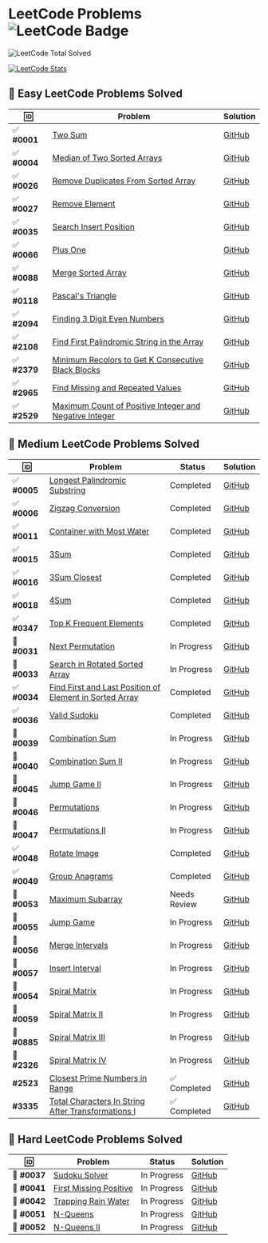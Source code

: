 # LeetCode Problems ![LeetCode Badge](https://img.shields.io/badge/LeetCode-000000?style=flat-square&logo=leetcode&logoColor=yellow)

<!-- LEETCODE:START -->
![LeetCode Total Solved](https://img.shields.io/badge/LeetCode_Solved-166-orange?style=for-the-badge&logo=leetcode)
<!-- LEETCODE:END -->

[![LeetCode Stats](https://leetcard.jacoblin.cool/srazeen?theme=dark&font=Karma&ext=activity)](https://leetcode.com/your_leetcode_username)

## 🎯 Easy LeetCode Problems Solved

| 🆔           | Problem                                                                                                                                        | Solution                                                                                                                           |
| ------------ | ---------------------------------------------------------------------------------------------------------------------------------------------- | ---------------------------------------------------------------------------------------------------------------------------------- |
| ✅ **#0001** | [Two Sum](https://leetcode.com/problems/two-sum/)                                                                                              | [GitHub](https://github.com/Razeen-Shaikh/leetcode/tree/main/problems/0001.two-sums)                                               |
| ✅ **#0004** | [Median of Two Sorted Arrays](https://leetcode.com/problems/median-of-two-sorted-arrays/)                                                      | [GitHub](https://github.com/Razeen-Shaikh/leetcode/tree/main/problems/0004.median-of-two-sorted-arrays)                            |
| ✅ **#0026** | [Remove Duplicates From Sorted Array](https://leetcode.com/problems/remove-duplicates-from-sorted-array/)                                      | [GitHub](https://github.com/Razeen-Shaikh/leetcode/tree/main/problems/0026.remove-duplicates-from-sorted-array)                    |
| ✅ **#0027** | [Remove Element](https://leetcode.com/problems/remove-element/)                                                                                | [GitHub](https://github.com/Razeen-Shaikh/leetcode/tree/main/problems/0027.remove-element)                                         |
| ✅ **#0035** | [Search Insert Position](https://leetcode.com/problems/search-insert-position/)                                                                | [GitHub](https://github.com/Razeen-Shaikh/leetcode/tree/main/problems/0035.search-insert-position)                                 |
| ✅ **#0066** | [Plus One](https://leetcode.com/problems/plus-one/)                                                                                            | [GitHub](https://github.com/Razeen-Shaikh/leetcode/tree/main/problems/0066.plus-one)                                               |
| ✅ **#0088** | [Merge Sorted Array](https://leetcode.com/problems/merge-sorted-array/)                                                                        | [GitHub](https://github.com/Razeen-Shaikh/leetcode/tree/main/problems/0088.merge-sorted-array)                                     |
| ✅ **#0118** | [Pascal's Triangle](https://leetcode.com/problems/pascals-triangle/)                                                                           | [GitHub](https://github.com/Razeen-Shaikh/leetcode/tree/main/problems/0118.pascal's-triangle)                                      |
| ✅ **#2094** | [Finding 3 Digit Even Numbers](https://leetcode.com/problems/finding-3-digit-even-numbers/)                                                    | [GitHub](https://github.com/Razeen-Shaikh/leetcode/tree/main/problems/2094.finding-3-digit-even-numbers)                           |
| ✅ **#2108** | [Find First Palindromic String in the Array](https://leetcode.com/problems/find-first-palindromic-string-in-the-array/)                        | [GitHub](https://github.com/Razeen-Shaikh/leetcode/tree/main/problems/2108.find-first-palindromic-string-in-the-array)             |
| ✅ **#2379** | [Minimum Recolors to Get K Consecutive Black Blocks](https://leetcode.com/problems/minimum-recolors-to-get-k-consecutive-black-blocks)         | [GitHub](https://github.com/Razeen-Shaikh/leetcode/tree/main/problems/2379.minimum-recolors-to-get-k-consecutive-black-blocks)     |
| ✅ **#2965** | [Find Missing and Repeated Values](https://leetcode.com/problems/find-missing-and-repeated-values/)                                            | [GitHub](https://github.com/Razeen-Shaikh/leetcode/tree/main/problems/2965.find-missing-and-repeated-values)                       |
| ✅ **#2529** | [Maximum Count of Positive Integer and Negative Integer](https://leetcode.com/problems/maximum-count-of-positive-integer-and-negative-integer) | [GitHub](https://github.com/Razeen-Shaikh/leetcode/tree/main/problems/2529.maximum-count-of-positive-integer-and-negative-integer) |

## 🎯 Medium LeetCode Problems Solved

| 🆔           | Problem                                                                                                                                | Status       | Solution                                                                                                                       |
| ------------ | -------------------------------------------------------------------------------------------------------------------------------------- | ------------ | ------------------------------------------------------------------------------------------------------------------------------ |
| ✅ **#0005** | [Longest Palindromic Substring](https://leetcode.com/problems/longest-palindromic-substring)                                           | Completed    | [GitHub](https://github.com/Razeen-Shaikh/leetcode/tree/main/problems/0005.longest-palindromic-substring)                      |
| ✅ **#0006** | [Zigzag Conversion](https://leetcode.com/problems/zigzag-conversion)                                                                   | Completed    | [GitHub](https://github.com/Razeen-Shaikh/leetcode/tree/main/problems/0006.zigzag-conversion)                                  |
| ✅ **#0011** | [Container with Most Water](https://leetcode.com/problems/container-with-most-water/)                                                  | Completed    | [GitHub](https://github.com/Razeen-Shaikh/leetcode/tree/main/problems/0011.container-with-most-water)                          |
| ✅ **#0015** | [3Sum](https://leetcode.com/problems/3sum/)                                                                                            | Completed    | [GitHub](https://github.com/Razeen-Shaikh/leetcode/tree/main/problems/0015.3sum)                                               |
| ✅ **#0016** | [3Sum Closest](https://leetcode.com/problems/3sum-closest/)                                                                            | Completed    | [GitHub](https://github.com/Razeen-Shaikh/leetcode/tree/main/problems/0016.3sum-closest)                                       |
| ✅ **#0018** | [4Sum](https://leetcode.com/problems/4sum/)                                                                                            | Completed    | [GitHub](https://github.com/Razeen-Shaikh/leetcode/tree/main/problems/0018.4sum)                                               |
| ✅ **#0347** | [Top K Frequent Elements](https://leetcode.com/problems/top-k-frequent-elements/)                                                      | Completed    | [GitHub](https://github.com/Razeen-Shaikh/leetcode/tree/main/problems/0347.top-k-frequent-elements)                            |
| 🚧 **#0031** | [Next Permutation](https://leetcode.com/problems/next-permutation/)                                                                    | In Progress  | [GitHub](https://github.com/Razeen-Shaikh/leetcode/tree/main/problems/0031.next-permutation)                                   |
| 🚧 **#0033** | [Search in Rotated Sorted Array](https://leetcode.com/problems/search-in-rotated-sorted-array/)                                        | In Progress  | [GitHub](https://github.com/Razeen-Shaikh/leetcode/tree/main/problems/0033.search-in-rotated-sorted-array)                     |
| ✅ **#0034** | [Find First and Last Position of Element in Sorted Array](https://leetcode.com/problems/find-first-and-last-position-of-element/)      | Completed    | [GitHub](https://github.com/Razeen-Shaikh/leetcode/tree/main/problems/0034.find-first-and-last-position-of-element)            |
| ✅ **#0036** | [Valid Sudoku](https://leetcode.com/problems/valid-sudoku/)                                                                            | Completed    | [GitHub](https://github.com/Razeen-Shaikh/leetcode/tree/main/problems/0036.valid-sudoku)                                       |
| 🚧 **#0039** | [Combination Sum](https://leetcode.com/problems/combination-sum/)                                                                      | In Progress  | [GitHub](https://github.com/Razeen-Shaikh/leetcode/tree/main/problems/0039.combination-sum)                                    |
| 🚧 **#0040** | [Combination Sum II](https://leetcode.com/problems/combination-sum-ii/)                                                                | In Progress  | [GitHub](https://github.com/Razeen-Shaikh/leetcode/tree/main/problems/0040.combination-sum-ii)                                 |
| 🚧 **#0045** | [Jump Game II](https://leetcode.com/problems/jump-game-ii/)                                                                            | In Progress  | [GitHub](https://github.com/Razeen-Shaikh/leetcode/tree/main/problems/0045.jump-game-ii)                                       |
| 🚧 **#0046** | [Permutations](https://leetcode.com/problems/permutations/)                                                                            | In Progress  | [GitHub](https://github.com/Razeen-Shaikh/leetcode/tree/main/problems/0046.permutations)                                       |
| 🚧 **#0047** | [Permutations II](https://leetcode.com/problems/permutations-ii/)                                                                      | In Progress  | [GitHub](https://github.com/Razeen-Shaikh/leetcode/tree/main/problems/0047.permutations-ii)                                    |
| ✅ **#0048** | [Rotate Image](https://leetcode.com/problems/rotate-image/)                                                                            | Completed    | [GitHub](https://github.com/Razeen-Shaikh/leetcode/tree/main/problems/0048.rotate-image)                                       |
| ✅ **#0049** | [Group Anagrams](https://leetcode.com/problems/group-anagrams/)                                                                        | Completed    | [GitHub](https://github.com/Razeen-Shaikh/leetcode/tree/main/problems/0049.group-anagrams)                                     |
| 🤔 **#0053** | [Maximum Subarray](https://leetcode.com/problems/maximum-subarray/)                                                                    | Needs Review | [GitHub](https://github.com/Razeen-Shaikh/leetcode/tree/main/problems/0053.maximum-subarray)                                   |
| 🚧 **#0055** | [Jump Game](https://leetcode.com/problems/jump-game/)                                                                                  | In Progress  | [GitHub](https://github.com/Razeen-Shaikh/leetcode/tree/main/problems/0055.jump-game)                                          |
| 🚧 **#0056** | [Merge Intervals](https://leetcode.com/problems/merge-intervals/)                                                                      | In Progress  | [GitHub](https://github.com/Razeen-Shaikh/leetcode/tree/main/problems/0056.merge-intervals)                                    |
| 🚧 **#0057** | [Insert Interval](https://leetcode.com/problems/insert-interval/)                                                                      | In Progress  | [GitHub](https://github.com/Razeen-Shaikh/leetcode/tree/main/problems/0057.insert-interval)                                    |
| 🚧 **#0054** | [Spiral Matrix](https://leetcode.com/problems/spiral-matrix/)                                                                          | In Progress  | [GitHub](https://github.com/Razeen-Shaikh/leetcode/tree/main/problems/0054.spiral-matrix)                                      |
| 🚧 **#0059** | [Spiral Matrix II](https://leetcode.com/problems/spiral-matrix-ii/)                                                                    | In Progress  | [GitHub](https://github.com/Razeen-Shaikh/leetcode/tree/main/problems/0059.spiral-matrix-ii)                                   |
| 🚧 **#0885** | [Spiral Matrix III](https://leetcode.com/problems/spiral-matrix-iii/)                                                                  | In Progress  | [GitHub](https://github.com/Razeen-Shaikh/leetcode/tree/main/problems/0885.spiral-matrix-iii)                                  |
| 🚧 **#2326** | [Spiral Matrix IV](https://leetcode.com/problems/spiral-matrix-iv/)                                                                    | In Progress  | [GitHub](https://github.com/Razeen-Shaikh/leetcode/tree/main/problems/2326-spiral-matrix-iv)                                   |
| **#2523**    | [Closest Prime Numbers in Range](https://leetcode.com/problems/closest-prime-numbers-in-range)                                         | ✅ Completed | [GitHub](https://github.com/Razeen-Shaikh/leetcode/tree/main/problems/2523.closest-prime-numbers-in-range)                     |
| **#3335**    | [Total Characters In String After Transformations I](https://leetcode.com/problems/total-characters-in-string-after-transformations-i) | ✅ Completed | [GitHub](https://github.com/Razeen-Shaikh/leetcode/tree/main/problems/3335.total-characters-in-string-after-transformations-i) |

## 🎯 Hard LeetCode Problems Solved

| 🆔           | Problem                                                                         | Status      | Solution                                                                                           |
| ------------ | ------------------------------------------------------------------------------- | ----------- | -------------------------------------------------------------------------------------------------- |
| 🚧 **#0037** | [Sudoku Solver](https://leetcode.com/problems/sudoku-solver/)                   | In Progress | [GitHub](https://github.com/Razeen-Shaikh/leetcode/tree/main/problems/0037.sudoku-solver)          |
| 🚧 **#0041** | [First Missing Positive](https://leetcode.com/problems/first-missing-positive/) | In Progress | [GitHub](https://github.com/Razeen-Shaikh/leetcode/tree/main/problems/0041.first-missing-positive) |
| 🚧 **#0042** | [Trapping Rain Water](https://leetcode.com/problems/trapping-rain-water/)       | In Progress | [GitHub](https://github.com/Razeen-Shaikh/leetcode/tree/main/problems/0042.trapping-rain-water)    |
| 🚧 **#0051** | [N-Queens](https://leetcode.com/problems/n-queens/)                             | In Progress | [GitHub](https://github.com/Razeen-Shaikh/leetcode/tree/main/problems/0051.n-queens)               |
| 🚧 **#0052** | [N-Queens II](https://leetcode.com/problems/n-queens-ii/)                       | In Progress | [GitHub](https://github.com/Razeen-Shaikh/leetcode/tree/main/problems/0052.n-queens-ii)            |

<!--  -->
<!-- 🚧 **[Unique Paths II](https://github.com/Razeen-Shaikh/leetcode/tree/main/problems/0063.unique-paths-ii)**

🚧 **[Minimum Path Sum](https://github.com/Razeen-Shaikh/leetcode/tree/main/problems/0064.minimum-path-sum)**

**[Text Justification](https://github.com/Razeen-Shaikh/leetcode/tree/main/problems/0067.text-justification)**

**[Set Matrix Zeroes](https://github.com/Razeen-Shaikh/leetcode/tree/main/problems/0073.set-matrix-zeroes)**

**[Search a 2D Matrix](https://github.com/Razeen-Shaikh/leetcode/tree/main/problems/0074.search-a-2d-matrix)**

**[Sort Colors](https://github.com/Razeen-Shaikh/leetcode/tree/main/problems/0075.sort-colors)**

**[Subsets](https://github.com/Razeen-Shaikh/leetcode/tree/main/problems/0078.subsets)**

**[Word Search](https://github.com/Razeen-Shaikh/leetcode/tree/main/problems/0079.word-search)**

**[Remove Duplicates from Sorted Array II](https://github.com/Razeen-Shaikh/leetcode/tree/main/problems/0080.remove-duplicates-from-sorted-array-ii)**

**[Largest Rectangle in Histogram](https://github.com/Razeen-Shaikh/leetcode/tree/main/problems/0084.largest-rectangle-in-histogram)**

**[Maximal Rectangle](https://github.com/Razeen-Shaikh/leetcode/tree/main/problems/0085.maximal-rectangle)**

**[Subsets II](https://github.com/Razeen-Shaikh/leetcode/tree/main/problems/0090.subsets-ii)**

**[Construct Binary Tree from Pre-order and In-order Traversal](https://github.com/Razeen-Shaikh/leetcode/tree/main/problems/0105.construct-binary-tree-from-preorder-and-inorder-traversal)**

**[Construct Binary Tree from In-order and Post-order Traversal](https://github.com/Razeen-Shaikh/leetcode/tree/main/problems/0106.construct-binary-tree-from-inorder-and-postorder-traversal)**

**[Convert Sorted Array to Binary Search Tree](https://github.com/Razeen-Shaikh/leetcode/tree/main/problems/0108.convert-sorted-array-to-binary-search-tree)**

**[Pascal's Triangle II](https://github.com/Razeen-Shaaikh/leetcode/tree/main/problems/0119.pascal's-triangle-ii)**

**[Triangle](https://github.com/Razeen-Shaaikh/leetcode/tree/main/problems/0120.triangle)**

**[Best Time To Buy and Sell Stock](https://github.com/Razeen-Shaaikh/leetcode/tree/main/problems/0121.best-time-to-buy-and-sell-stock)**

**[Best Time to Buy and Sell Stock II](https://github.com/Razeen-Shaikh/leetcode/tree/main/problems/0122.best-time-to-buy-and-sell-stock-ii)**

**[Best Time to Buy and Sell Stock III](https://github.com/Razeen-Shaikh/leetcode/tree/main/problems/0123.best-time-to-buy-and-sell-stock-iii)**

**[Longest Consecutive Sequence](https://github.com/Razeen-Shaikh/leetcode/tree/main/problems/0128.longest-consecutive-sequence)**

**[Surrounded Regions](https://github.com/Razeen-Shaikh/leetcode/tree/main/problems/0130.surrounded-regions)**

**[Gas Station](https://github.com/Razeen-Shaikh/leetcode/tree/main/problems/0134.gas-station)**

**[Candy](https://github.com/Razeen-Shaikh/leetcode/tree/main/problems/0135.candy)**

**[Single Number](https://github.com/Razeen-Shaikh/leetcode/tree/main/problems/0136.single-number)**

**[Single Number II](https://github.com/Razeen-Shaikh/leetcode/tree/main/problems/0137.single-number-ii)**

**[Word Break](https://github.com/Razeen-Shaikh/leetcode/tree/main/problems/0139.word-break)**

**[Word Break II](https://github.com/Razeen-Shaikh/leetcode/tree/main/problems/0140.word-break-ii)**

**[Max Points on a Line](https://github.com/Razeen-Shaikh/leetcode/tree/main/problems/0142.max-points-on-a-line)**

**[Evaluate Reverse Polish Notation](https://github.com/Razeen-Shaikh/leetcode/tree/main/problems/0144.evaluate-reverse-polish-notation)**

**[Maximum Product Subarray](https://github.com/Razeen-Shaikh/leetcode/tree/main/problems/0152.maximum-product-subarray)**

**[Find Minimum in Rotated Sorted Array](https://github.com/Razeen-Shaikh/leetcode/tree/main/problems/0153.find-minimum-in-rotated-sorted-array)**

**[Find Minimum in Rotated Sorted Array II](https://github.com/Razeen-Shaikh/leetcode/tree/main/problems/0154.find-minimum-in-rotated-sorted-array-ii)**

**[Read N Characters Given Read4](https://github.com/Razeen-Shaikh/leetcode/tree/main/problems/0157.read-n-characters-given-read4)**

**[Read N Characters Given Read4 II - Call multiple times](https://github.com/Razeen-Shaikh/leetcode/tree/main/problems/0158.read-n-characters-given-read4-ii-call-multiple-times)**

**[Find Peak Element](https://github.com/Razeen-Shaikh/leetcode/tree/main/problems/0162.find-peak-element)**

**[Missing Ranges](https://github.com/Razeen-Shaikh/leetcode/tree/main/problems/0163.missing-ranges)**

**[Maximum Gap](https://github.com/Razeen-Shaikh/leetcode/tree/main/problems/0164.maximum-gap)**

**[Two Sum II - Input Array is Sorted](https://github.com/Razeen-Shaikh/leetcode/tree/main/problems/0167.two-sum-ii-input-array-is-sorted)**

**[Majority Element](https://github.com/Razeen-Shaikh/leetcode/tree/main/problems/0169.majority-element)**

**[Two Sum III - Data structure design](https://github.com/Razeen-Shaikh/leetcode/tree/main/problems/0170.two-sum-iii-data-structure-design)**

**[Dungeon Game](https://github.com/Razeen-Shaikh/leetcode/tree/main/problems/0179.dungeon-game)**

**[Largest Number](https://github.com/Razeen-Shaikh/leetcode/tree/main/problems/0179.largest-number)**

**[Best Time to Buy and Sell Stock IV](https://github.com/Razeen-Shaikh/leetcode/tree/main/problems/0187.best-time-to-buy-and-sell-stock-iv)**

**[Rotate Array](https://github.com/Razeen-Shaikh/leetcode/tree/main/problems/0189.rotate-array)**

**[House Robber](https://github.com/Razeen-Shaikh/leetcode/tree/main/problems/0198.house-robber)**

**[Number of Islands](https://github.com/Razeen-Shaikh/leetcode/tree/main/problems/0200.number-of-islands)**

**[Count Primes](https://github.com/Razeen-Shaikh/leetcode/tree/main/problems/0202.count-primes)**

**[Minimum Size Subarray Sum](https://github.com/Razeen-Shaikh/leetcode/tree/main/problems/0203.minimum-size-subarray-sum)**

**[Word Search II](https://github.com/Razeen-Shaikh/leetcode/tree/main/problems/0212.word-search-ii)**

**[House Robber II](https://github.com/Razeen-Shaikh/leetcode/tree/main/problems/0213.house-robber-ii)**

**[Kth Largest Element in an Array](https://github.com/Razeen-Shaikh/leetcode/tree/main/problems/0215.kth-largest-element-in-an-array)**

**[Combination Sum III](https://github.com/Razeen-Shaikh/leetcode/tree/main/problems/0216.combination-sum-iii)**

**[Contains Duplicate](https://github.com/Razeen-Shaikh/leetcode/tree/main/problems/0217.contains-duplicate)**

**[The Skyline Problem](https://github.com/Razeen-Shaikh/leetcode/tree/main/problems/0218.the-skyline-problem)**

**[Contain Duplicate II](https://github.com/Razeen-Shaikh/leetcode/tree/main/problems/0219.contain-duplicate-ii)**

**[Contain Duplicate III](https://github.com/Razeen-Shaikh/leetcode/tree/main/problems/0220.contain-duplicate-iii)**

**[Maximal Square](https://github.com/Razeen-Shaikh/leetcode/tree/main/problems/0221.maximal-square)**

**[Summary Ranges](https://github.com/Razeen-Shaikh/leetcode/tree/main/problems/0228.summary-ranges)**

**[Majority Element II](https://github.com/Razeen-Shaikh/leetcode/tree/main/problems/0229.majority-element-ii)**

**[Add Two Numbers](https://github.com/Razeen-Shaikh/leetcode/tree/main/problems/0002.add-two-numbers)**

**[Longest Substring Without Repeating Characters](https://github.com/Razeen-Shaikh/leetcode/tree/main/problems/0003.longest-substring-without-repeating-characters)**

**[Longest Palindromic Substring](https://github.com/Razeen-Shaikh/leetcode/tree/main/problems/0005.longest-palindromic-substring)**

**[ZigZag Conversion](https://github.com/Razeen-Shaikh/leetcode/tree/main/problems/0006.zigzag-conversion)**

**[Reverse Integer](https://github.com/Razeen-Shaikh/leetcode/tree/main/problems/0007.reverse-integer)**

**[String to Integer - atoi](https://github.com/Razeen-Shaikh/leetcode/tree/main/problems/0008.string-to-integer)**

**[Palindrome Number](https://github.com/Razeen-Shaikh/leetcode/tree/main/problems/0009.palindrome-number)**

**[Regular Expression Matching](https://github.com/Razeen-Shaikh/leetcode/tree/main/problems/0010.regular-expression-matching)**

**[Integer To Roman](https://github.com/Razeen-Shaikh/leetcode/tree/main/problems/0012.integer-to-roman)**

**[Roman To Integer](https://github.com/Razeen-Shaikh/leetcode/tree/main/problems/0013.roman-to-integer)**

**[Longest Common Prefix](https://github.com/Razeen-Shaikh/leetcode/tree/main/problems/0014.longest-common-prefix)**

**[Letter Combinations of a Phone Number](https://github.com/Razeen-Shaikh/leetcode/tree/main/problems/0017.letter-combinations-of-a-phone-number)**

**[Remove Nth Node From End of List](https://github.com/Razeen-Shaikh/leetcode/tree/main/problems/0019.remove-nth-node-from-end-of-list)**

**[Valid Parentheses](https://github.com/Razeen-Shaikh/leetcode/tree/main/problems/0020.valid-parentheses)**

**[Merge Two Sorted Lists](https://github.com/Razeen-Shaikh/leetcode/tree/main/problems/0021.merge-two-sorted-lists)**

**[Generate Parentheses](https://github.com/Razeen-Shaikh/leetcode/tree/main/problems/0022.generate-parentheses)**

**[Merge k Sorted Lists](https://github.com/Razeen-Shaikh/leetcode/tree/main/problems/0023.merge-k-sorted-lists)**

**[Swap Nodes in Pairs](https://github.com/Razeen-Shaikh/leetcode/tree/main/problems/0024.swap-nodes-in-pairs)**

**[Reverse Nodes in k Group](https://github.com/Razeen-Shaikh/leetcode/tree/main/problems/0025.reverse-nodes-in-k-group)**

**[Find the Index of the first occurence in a string](https://github.com/Razeen-Shaikh/leetcode/tree/main/problems/0028.find-the-index-of-the-first-occurrence-in-a-string)**

**[Divide Two Integers](https://github.com/Razeen-Shaikh/leetcode/tree/main/problems/0029.divide-two-numbers)**

**[Substring with Concatenation of All Words](https://github.com/Razeen-Shaikh/leetcode/tree/main/problems/0030.substring-with-concatenation-of-all-words)**

**[Next Permutation](https://github.com/Razeen-Shaikh/leetcode/tree/main/problems/0031.next-permutation)**

**[Longest Valid Parentheses](https://github.com/Razeen-Shaikh/leetcode/tree/main/problems/0032.longest-valid-parentheses)**

**[Search in Rotated Sorted Array](https://github.com/Razeen-Shaikh/leetcode/tree/main/problems/0033.search-in-rotated-sorted-array)**

**[Length of Last Word](https://github.com/Razeen-Shaikh/leetcode/tree/main/problems/0058.length-of-last-word)**

**[Sqrt of X](https://github.com/Razeen-Shaikh/leetcode/tree/main/problems/0069.sqrt-of-x)**

**[Minimum Window Substring](https://github.com/Razeen-Shaikh/leetcode/tree/main/problems/0076.minimum-window-substring)**

**[Binary Tree Inorder Traversal](https://github.com/Razeen-Shaikh/leetcode/tree/main/problems/0094.binary-tree-inorder-traversal)**

**[Validate Binary Search Tree](https://github.com/Razeen-Shaikh/leetcode/tree/main/problems/0098.validate-binary-search-tree)**

**[Binary Tree Level Order Traversal](https://github.com/Razeen-Shaaikh/leetcode/tree/main/problems/0102.binary-tree-level-order-traversal)**

**[Maximum Depth of Binary Tree](https://github.com/Razeen-Shaaikh/leetcode/tree/main/problems/0104.maximum-depth-of-binary-tree)**

**[Valid Palindrome](https://github.com/Razeen-Shaikh/leetcode/tree/main/problems/0125.valid-palindrome)**

**[Linked List Cycle II](https://github.com/Razeen-Shaikh/leetcode/tree/main/problems/0142.linked-list-cycle-ii)**

**[Binary Tree Preorder Traversal](https://github.com/Razeen-Shaikh/leetcode/tree/main/problems/0144.binary-tree-preorder-traversal)**

**[Binary Tree Postorder Traversal](https://github.com/Razeen-Shaikh/leetcode/tree/main/problems/0145.binary-tree-postorder-traversal)**

**[Remove Linked List Elements](https://github.com/Razeen-Shaikh/leetcode/tree/main/problems/0203.remove-linked-list-elements)**

**[Isomorphic String](https://github.com/Razeen-Shaikh/leetcode/tree/main/problems/0205.isomorphic-strings)**

**[Reverse Linked List](https://github.com/Razeen-Shaikh/leetcode/tree/main/problems/0206.reverse-linked-list)**

**[Kth Largest Element in an Array](https://github.com/Razeen-Shaikh/leetcode/tree/main/problems/0215.kth-largest-element-in-an-array)**

**[kth largest element in an array](https://github.com/Razeen-Shaikh/leetcode/tree/main/problems/0215.kth-largest-element-in-an-array)**

**[Contains Duplicate](https://github.com/Razeen-Shaikh/leetcode/tree/main/problems/0217.contains-duplicate)**

**[Invert Binary Tree](https://github.com/Razeen-Shaikh/leetcode/tree/main/problems/0226.invert-binary-tree)**

**[Search a 2D Matrix II](https://github.com/Razeen-Shaikh/leetcode/tree/main/problems/0240.search-a-2d-matrix-ii)**

**[Single Element in a Sorted Array](https://github.com/Razeen-Shaikh/leetcode/tree/main/problems/0540.single-element-in-a-sorted-array)**

**[Find Customer Refree](https://github.com/Razeen-Shaikh/leetcode/tree/main/problems/sql50/584.find-customer-refree)**

**[N-ary Tree Preorder Traversal](https://github.com/Razeen-Shaikh/leetcode/tree/main/problems/0589.n-ary-treepreorder-traversal)**

**[Design Circular Queue](https://github.com/Razeen-Shaikh/leetcode/tree/main/problems/0622.design-circular-queue)**

**[Insert into a Binary Search Tree](https://github.com/Razeen-Shaikh/leetcode/tree/main/problems/0701.insert-into-a-binary-search-tree)**

**[Peak Index in a Mountain Array](https://github.com/Razeen-Shaikh/leetcode/tree/main/problems/0852.peak-index-in-a-mountain-array)**

**[Sort an Array](https://github.com/Razeen-Shaikh/leetcode/tree/main/problems/0912.sort-an-array)**

**[Squares of a Sorted Array](https://github.com/Razeen-Shaikh/leetcode/tree/main/problems/0977.squares-of-a-sorted-array)**

**[Pairs of Songs With Total Durations Divisible by 60](https://github.com/Razeen-Shaikh/leetcode/tree/main/problems/1010.pairs-of-songs-with-total-durations-divisible-by60)**

**[Height Checker](https://github.com/Razeen-Shaikh/leetcode/tree/main/problems/1051.height-checker)**

**[Duplicate Zeros](https://github.com/Razeen-Shaikh/leetcode/tree/main/problems/1089.duplicate-zeros)**

**[Convert Binary Number in a Linked List to Integer](https://github.com/Razeen-Shaikh/leetcode/tree/main/problems/1290.convert-binary-number-in-a-linked-list-to-integer)**

**[Find Numbers with Even Number of Digits](https://github.com/Razeen-Shaikh/leetcode/tree/main/problems/1295.find-numbers-with-even-number-of-digits)**

**[Replace Elements with Greatest Element on Right Side](https://github.com/Razeen-Shaikh/leetcode/tree/main/problems/1299.replace-elements-with-greatest-element-on-right-side)**

**[Check If N and Its Double Exist](https://github.com/Razeen-Shaikh/leetcode/tree/main/problems/1346.check-if-n-and-its-double-exist)**

**[Count Negative Numbers in a Sorted Matrix](https://github.com/Razeen-Shaikh/leetcode/tree/main/problems/1351.count-negative-numbers-in-a-sorted-matrix)**

**[Running Sum of 1d Array](https://github.com/Razeen-Shaikh/leetcode/tree/main/problems/1480.running-sum-of-1d-array)**

**[Concatenation of Consecutive Binary Numbers](https://github.com/Razeen-Shaikh/leetcode/tree/main/problems/1680.concatenation-of-consecutive-binary-numbers)**

**[Determine if string halves are alike](https://github.com/Razeen-Shaikh/leetcode/tree/main/problems/1704.determine-if-string-halves-are-alike)**

**[Swapping Nodes in a Linked List](https://github.com/Razeen-Shaikh/leetcode/tree/main/problems/1721.swapping-nodes-in-a-linked-list)**

**[Recyclable and Low Fat Products](https://github.com/Razeen-Shaikh/leetcode/tree/main/problems/sql50/1757.recyclable-and-low-fat-products)** -->

<!-- "🚧" (in progress, actively working on)
"🤔" (struggling, needs review)
"📝" (Completed but need to review the solution)
 -->
